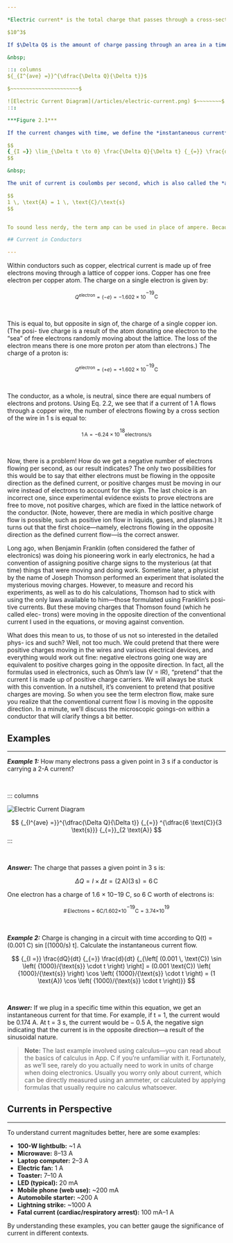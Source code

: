 ```yaml
---

*Electric current* is the total charge that passes through a cross-sectional area *A* per unit time. This cross-sectional area could represent a disk placed in a gas, plasma, or liquid. However, in electronics, this area is most frequently a slice through a solid material, such as a conductor.

$10^3$

If $\Delta Q$ is the amount of charge passing through an area in a time interval $\Delta t$, then the *average current* $I^{ave}$ is defined as:

&nbsp;

::: columns
${_{I^{ave} =}}^{\dfrac{\Delta Q}{\Delta t}}$

$~~~~~~~~~~~~~~~~~~~~~~$

![Electric Current Diagram](/articles/electric-current.png) $~~~~~~~~$
:::

***Figure 2.1***

If the current changes with time, we define the *instantaneous current* $I$ by taking the limit as $\Delta t \to 0$, so that the current is the instantaneous rate at which charge passes through an area:  

$$
{_{I =}} \lim_{\Delta t \to 0} \frac{\Delta Q}{\Delta t} {_{=}} \frac{dQ}{dt}
$$

&nbsp;

The unit of current is coulombs per second, which is also called the *ampere* (A), named after André-Marie Ampère:  

$$
1 \, \text{A} = 1 \, \text{C}/\text{s}
$$


To sound less nerdy, the term amp can be used in place of ampere. Because the ampere is a rather large unit, current is also expressed in milliamps (1 $mA$ = 1 × 10 − 3 $A$), micro-amps (1 μ$A$ = 1 × 10 − 6 $A$), and nanoamps ( 1 $nA$ = 1 × 10 − 9 $A$).

## Current in Conductors

---
```


Within conductors such as copper, electrical current is made up of free electrons moving through a lattice of copper ions. Copper has one free electron per copper atom. The charge on a single electron is given by:

$$
{_{Q^{\text{electron}} = (-e) = -1.602 \times 10}}^{-19} {_{\text{C}}}
$$

&nbsp;

This is equal to, but opposite in sign of, the charge of a single copper ion. (The posi- tive charge is a result of the atom donating one electron to the “sea” of free electrons randomly moving about the lattice. The loss of the electron means there is one more proton per atom than electrons.) The charge of a proton is:

$$
{_{Q^{\text{electron}} = (+e) = +1.602 \times 10}}^{-19} {_{\text{C}}}
$$

&nbsp;

The conductor, as a whole, is neutral, since there are equal numbers of electrons and protons. Using Eq. 2.2, we see that if a current of 1 A flows through a copper wire, the number of electrons flowing by a cross section of the wire in 1 s is equal to:

$$
{_{1 \, \text{A} = -6.24 \times 10}}^{18} {_{\text{electrons/s}}}
$$

&nbsp;

Now, there is a problem! How do we get a negative number of electrons flowing per second, as our result indicates? The only two possibilities for this would be to say that either electrons must be flowing in the opposite direction as the defined current, or positive charges must be moving in our wire instead of electrons to account for the sign. The last choice is an incorrect one, since experimental evidence exists to prove electrons are free to move, not positive charges, which are fixed in the lattice network of the conductor. (Note, however, there are media in which positive charge flow is possible, such as positive ion flow in liquids, gases, and plasmas.) It turns out that the first choice—namely, electrons flowing in the opposite direction as the defined current flow—is the correct answer.

Long ago, when Benjamin Franklin (often considered the father of electronics) was doing his pioneering work in early electronics, he had a convention of assigning positive charge signs to the mysterious (at that time) things that were moving and doing work. Sometime later, a physicist by the name of Joseph Thomson performed an experiment that isolated the mysterious moving charges. However, to measure and record his experiments, as well as to do his calculations, Thomson had to stick with using the only laws available to him—those formulated using Franklin’s posi- tive currents. But these moving charges that Thomson found (which he called elec- trons) were moving in the opposite direction of the conventional current I used in the equations, or moving against convention.

What does this mean to us, to those of us not so interested in the detailed phys- ics and such? Well, not too much. We could pretend that there were positive charges moving in the wires and various electrical devices, and everything would work out fine: negative electrons going one way are equivalent to positive charges going in the opposite direction. In fact, all the formulas used in electronics, such as Ohm’s law (V = IR), “pretend” that the current I is made up of positive charge carriers. We will always be stuck with this convention. In a nutshell, it’s convenient to pretend that positive charges are moving. So when you see the term electron flow, make sure you realize that the conventional current flow I is moving in the opposite direction. In a minute, we’ll discuss the microscopic goings-on within a conductor that will clarify things a bit better.

## Examples

---

***Example 1:*** How many electrons pass a given point in 3 s if a conductor is carrying a 2-A current?

&nbsp;

::: columns

![Electric Current Diagram](/articles/electric-current-2.png) $~~~~~~~~$

$$
{_{I^{ave} =}}^{\dfrac{\Delta Q}{\Delta t}} {_{=}} ^{\dfrac{6 \text{C}}{3 \text{s}}} {_{=}}_{2 \text{A}}
$$
:::

&nbsp;

***Answer:*** The charge that passes a given point in 3 s is:

$$
\Delta Q = I \times \Delta t = (2 \, \text{A})(3 \, \text{s}) = 6 \, \text{C}
$$

One electron has a charge of 1.6 × 10−19 C, so 6 C worth of electrons is:

$$
{_{\# \, \text{Electrons} ={6 \text{C}}/{1.602 \times}} {_{10}}^{-19} {_{\text{C}}}} {_{= 3.74 \times }} {_{10}}^{19}
$$

&nbsp;

***Example 2:*** Charge is changing in a circuit with time according to Q(t) = (0.001 C) sin [(1000/s) t]. Calculate the instantaneous current flow.

$$
{_{I =}} \frac{dQ}{dt} {_{=}} \frac{d}{dt} {_{\left[ (0.001 \, \text{C}) \sin \left( {1000}/{\text{s}} \cdot t \right) \right] 
= (0.001 \text{C}) \left( {1000}/{\text{s}} \right) \cos \left( {1000}/{\text{s}} \cdot t \right) 
= (1 \text{A}) \cos \left( {1000}/{\text{s}} \cdot t \right)}}
$$

&nbsp;

***Answer:*** If we plug in a specific time within this equation, we get an instantaneous current for that time. For example, if t = 1, the current would be 0.174 A. At t = 3 s, the current would be − 0.5 A, the negative sign indicating that the current is in the opposite direction—a result of the sinusoidal nature.


> **Note:** The last example involved using calculus—you can read about the basics of calculus in App. C if you’re unfamiliar with it. Fortunately, as we’ll see, rarely do you actually need to work in units of charge when doing electronics. Usually you worry only about current, which can be directly measured using an ammeter, or calculated by applying formulas that usually require no calculus whatsoever.


## Currents in Perspective

---

To understand current magnitudes better, here are some examples:  

- **100-W lightbulb:** ~1 A  
- **Microwave:** 8–13 A  
- **Laptop computer:** 2–3 A  
- **Electric fan:** 1 A  
- **Toaster:** 7–10 A  
- **LED (typical):** 20 mA  
- **Mobile phone (web use):** ~200 mA  
- **Automobile starter:** ~200 A  
- **Lightning strike:** ~1000 A  
- **Fatal current (cardiac/respiratory arrest):** 100 mA–1 A  

By understanding these examples, you can better gauge the significance of current in different contexts.

